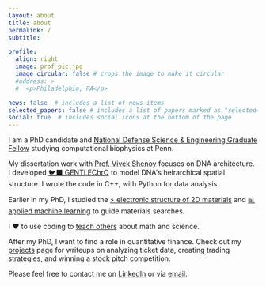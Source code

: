```yaml
---
layout: about
title: about
permalink: /
subtitle: 

profile:
  align: right
  image: prof_pic.jpg
  image_circular: false # crops the image to make it circular
  #address: >
  #  <p>Philadelphia, PA</p>

news: false  # includes a list of news items
selected_papers: false # includes a list of papers marked as "selected={true}"
social: true  # includes social icons at the bottom of the page
---
```


I am a PhD candidate and [National Defense Science & Engineering Graduate
Fellow](https://ndseg.org/about) studying computational biophysics at Penn. 

My dissertation work with [Prof. Vivek Shenoy](https://shenoy.seas.upenn.edu)
focuses on DNA architecture. I developed [🐦‍⬛ GENTLEChrO](/dissertation/)
to model DNA's heirarchical spatial structure. I wrote the code in C++, with 
Python for data analysis.

Earlier in my PhD, I studied the [⚡️ electronic structure of 2D
materials](/projects/mx_project) and [📊 applied machine
learning](/projects/mp_project) to guide materials searches.

I ❤️  to use coding to [teach others](/teaching/) about math and science. 

After my PhD, I want to find a role in quantitative finance. Check out my
[projects](/projects/) page for writeups on analyzing ticket data, creating
trading strategies, and winning a stock pitch competition.

Please feel free to contact me on
[LinkedIn](https://www.linkedin.com/in/jglazar) or via
[email](mailto:glazar.james@gmail.com).

<!-- Put your address / P.O. box / other info right below your picture. You can
also disable any these elements by editing `profile` property of the YAML header
of your `_pages/about.md`. Edit `_bibliography/papers.bib` and Jekyll will
render your [publications page](/al-folio/publications/) automatically. --> <!--
Link to your social media connections, too. This theme is set up to use [Font
Awesome icons](http://fortawesome.github.io/Font-Awesome/) and
[Academicons](https://jpswalsh.github.io/academicons/), like the ones below. Add
your Facebook, Twitter, LinkedIn, Google Scholar, or just disable all of them.
--> <!-- Please check out my [Google
Scholar](https://scholar.google.com/citations?user=ru2X5JIAAAAJ&hl=en&oi=ao) and
[GitHub](https://github.com/jglazar) profiles and connect with me on
[LinkedIn](https://www.linkedin.com/in/james-glazar-87a85a1ba/). -->
